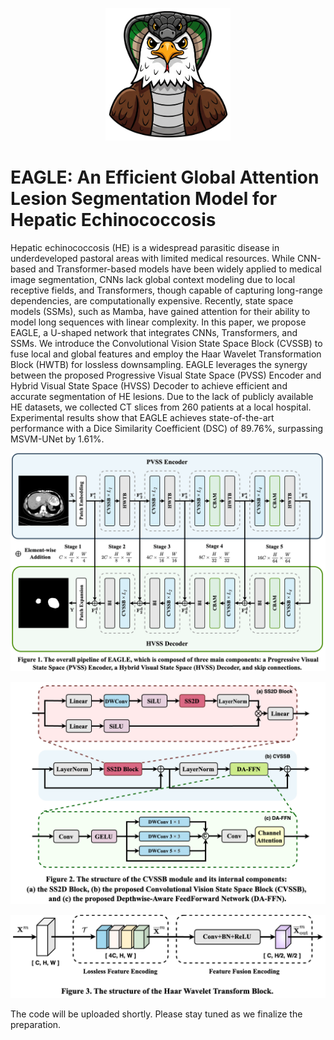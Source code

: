 
<p align="center">
  <img src="files/logo.png" alt="Logo" width="200"/>
</p>



# EAGLE: An Efficient Global Attention Lesion Segmentation Model for Hepatic Echinococcosis
Hepatic echinococcosis (HE) is a widespread parasitic disease in underdeveloped pastoral areas with limited medical resources. While CNN-based and Transformer-based models have been widely applied to medical image segmentation, CNNs lack global context modeling due to local receptive fields, and Transformers, though capable of capturing long-range dependencies, are computationally expensive. Recently, state space models (SSMs), such as Mamba, have gained attention for their ability to model long sequences with linear complexity. In this paper, we propose EAGLE, a U-shaped network that integrates CNNs, Transformers, and SSMs. We introduce the Convolutional Vision State Space Block (CVSSB) to fuse local and global features and employ the Haar Wavelet Transformation Block (HWTB) for lossless downsampling. EAGLE leverages the synergy between the proposed Progressive Visual State Space (PVSS) Encoder and Hybrid Visual State Space (HVSS) Decoder to achieve efficient and accurate segmentation of HE lesions. Due to the lack of publicly available HE datasets, we collected CT slices from 260 patients at a local hospital. Experimental results show that EAGLE achieves state-of-the-art performance with a Dice Similarity Coefficient (DSC) of 89.76%, surpassing MSVM-UNet by 1.61%.

<p align="center">
  <img src="files/eagle-title.png" alt="Logo" width="800px"/>
</p>

<p align="center">
  <img src="files/eagle-cvssb-title.png" alt="Logo" width="700px"/>
</p>

<p align="center">
  <img src="files/eagle-HWTB-title.png" alt="Logo" width="700px"/>
</p>



The code will be uploaded shortly. Please stay tuned as we finalize the preparation.
